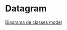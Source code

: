 <h1>Datagram</h1>

[Diagrama de classes model](https://gitlab.com/ppads-mackenzie-2020-1/ppads-05j/the-datagram/the-data-gram-app/-/blob/master/modelos/Diagrama%20conceitual%20vers%C3%A3o%20final.pdf)
